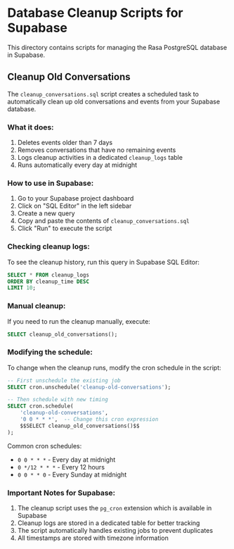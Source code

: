 # Database Cleanup Scripts for Supabase

This directory contains scripts for managing the Rasa PostgreSQL database in Supabase.

## Cleanup Old Conversations

The `cleanup_conversations.sql` script creates a scheduled task to automatically clean up old conversations and events from your Supabase database.

### What it does:
1. Deletes events older than 7 days
2. Removes conversations that have no remaining events
3. Logs cleanup activities in a dedicated `cleanup_logs` table
4. Runs automatically every day at midnight

### How to use in Supabase:

1. Go to your Supabase project dashboard
2. Click on "SQL Editor" in the left sidebar
3. Create a new query
4. Copy and paste the contents of `cleanup_conversations.sql`
5. Click "Run" to execute the script

### Checking cleanup logs:
To see the cleanup history, run this query in Supabase SQL Editor:
```sql
SELECT * FROM cleanup_logs 
ORDER BY cleanup_time DESC 
LIMIT 10;
```

### Manual cleanup:
If you need to run the cleanup manually, execute:
```sql
SELECT cleanup_old_conversations();
```

### Modifying the schedule:
To change when the cleanup runs, modify the cron schedule in the script:
```sql
-- First unschedule the existing job
SELECT cron.unschedule('cleanup-old-conversations');

-- Then schedule with new timing
SELECT cron.schedule(
    'cleanup-old-conversations',
    '0 0 * * *',  -- Change this cron expression
    $$SELECT cleanup_old_conversations()$$
);
```

Common cron schedules:
- `0 0 * * *` - Every day at midnight
- `0 */12 * * *` - Every 12 hours
- `0 0 * * 0` - Every Sunday at midnight

### Important Notes for Supabase:
1. The cleanup script uses the `pg_cron` extension which is available in Supabase
2. Cleanup logs are stored in a dedicated table for better tracking
3. The script automatically handles existing jobs to prevent duplicates
4. All timestamps are stored with timezone information 